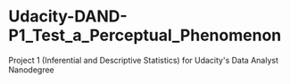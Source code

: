 # Udacity-DAND-P1_Test_a_Perceptual_Phenomenon
Project 1 (Inferential and Descriptive Statistics) for Udacity's Data Analyst Nanodegree
